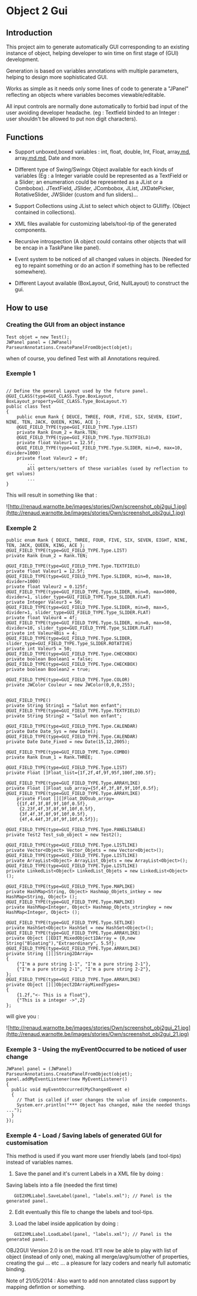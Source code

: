 # Object 2 Gui #

## Introduction ##

This project aim to generate automatically GUI corresponding to an existing instance of object, helping developer to win time on first stage of (GUI) development.

Generation is based on variables annotations with multiple parameters, helping to design more sophisticated GUI.

Works as simple as it needs only some lines of code to generate a "JPanel" reflecting an objects where variables becomes viewable/editable.

All input controls are normally done automatically to forbid bad input of the user avoiding developer headache. (eg : Textfield binded to an Integer : user shouldn't be allowed to put non digit characters).

## Functions ##

- Support unboxed,boxed variables : int, float, double, Int, Float, array[.md](.md), array[.md](.md)[.md](.md), Date and more.

- Different type of Swing/Swingx Object available for each kinds of variables
(Eg : a Integer variable could be represented as a TextField or a Slider; an enumeration could be represented as a JList or a Combobox).
JTextField, JSlider, JCombobox, JList, JXDatePicker, RotativeSlider, JWSlider (custom and fun sliders)...

- Support Collections using JList to select which object to GUIiffy. (Object contained in collections).

- XML files available for customizing labels/tool-tip of the generated components.

- Recursive introspection (A object could contains other objects that will be encap in a TaskPane like panel).

- Event system to be noticed of all changed values in objects. (Needed for eg to repaint something or do an action if something has to be reflected somewhere).

- Different Layout available (BoxLayout, Grid, NullLayout) to construct the gui.

## How to use ##

### Creating the GUI from an object instance ###

```
Test objet = new Test();
JWPanel panel = (JWPanel) ParseurAnnotations.CreatePanelFromObject(objet);
```

when of course, you defined Test with all Annotations required.

### Exemple 1 ###

```

// Define the general Layout used by the future panel.
@GUI_CLASS(type=GUI_CLASS.Type.BoxLayout, BoxLayout_property=GUI_CLASS.Type_BoxLayout.Y) 
public class Test
{
	public enum Rank { DEUCE, THREE, FOUR, FIVE, SIX, SEVEN, EIGHT, NINE, TEN, JACK, QUEEN, KING, ACE };    
	@GUI_FIELD_TYPE(type=GUI_FIELD_TYPE.Type.LIST)
	private Rank Enum_2 = Rank.TEN;
	@GUI_FIELD_TYPE(type=GUI_FIELD_TYPE.Type.TEXTFIELD)
	private float Valeur1 = 12.5f;
	@GUI_FIELD_TYPE(type=GUI_FIELD_TYPE.Type.SLIDER, min=0, max=10, divider=1000)
	private float Valeur2 = 0f;
        ...
        all getters/setters of these variables (used by reflection to get values)
        ...
}

```


This will result in something like that :

![http://renaud.warnotte.be/images/stories/Own/screenshot_obj2gui_1.jpg](http://renaud.warnotte.be/images/stories/Own/screenshot_obj2gui_1.jpg)


### Exemple 2 ###


```
public enum Rank { DEUCE, THREE, FOUR, FIVE, SIX, SEVEN, EIGHT, NINE, TEN, JACK, QUEEN, KING, ACE };    
@GUI_FIELD_TYPE(type=GUI_FIELD_TYPE.Type.LIST)
private Rank Enum_2 = Rank.TEN;
	  
@GUI_FIELD_TYPE(type=GUI_FIELD_TYPE.Type.TEXTFIELD)
private float Valeur1 = 12.5f;
@GUI_FIELD_TYPE(type=GUI_FIELD_TYPE.Type.SLIDER, min=0, max=10, divider=1000)
private float Valeur2 = 0.125f;
@GUI_FIELD_TYPE(type=GUI_FIELD_TYPE.Type.SLIDER, min=0, max=5000, divider=1, slider_type=GUI_FIELD_TYPE.Type_SLIDER.FLAT)
private Integer Valeur3 = 50;
@GUI_FIELD_TYPE(type=GUI_FIELD_TYPE.Type.SLIDER, min=0, max=5, divider=1, slider_type=GUI_FIELD_TYPE.Type_SLIDER.FLAT)
private float Valeur4 = 4f;
@GUI_FIELD_TYPE(type=GUI_FIELD_TYPE.Type.SLIDER, min=0, max=50, divider=10, slider_type=GUI_FIELD_TYPE.Type_SLIDER.FLAT)
private int Valeur4Bis = 4;
@GUI_FIELD_TYPE(type=GUI_FIELD_TYPE.Type.SLIDER, slider_type=GUI_FIELD_TYPE.Type_SLIDER.ROTATIVE)
private int Valeur5 = 50;
@GUI_FIELD_TYPE(type=GUI_FIELD_TYPE.Type.CHECKBOX)
private boolean Boolean1 = false;
@GUI_FIELD_TYPE(type=GUI_FIELD_TYPE.Type.CHECKBOX)
private boolean Boolean2 = true;
	
@GUI_FIELD_TYPE(type=GUI_FIELD_TYPE.Type.COLOR)
private JWColor Couleur = new JWColor(0,0,0,255);
	
	
@GUI_FIELD_TYPE()
private String String1 = "Salut mon enfant";
@GUI_FIELD_TYPE(type=GUI_FIELD_TYPE.Type.TEXTFIELD)
private String String2 = "Salut mon enfant";
	
@GUI_FIELD_TYPE(type=GUI_FIELD_TYPE.Type.CALENDAR)
private Date Date_Sys = new Date();
@GUI_FIELD_TYPE(type=GUI_FIELD_TYPE.Type.CALENDAR)
private Date Date_Fixed = new Date(15,12,2005);
	
@GUI_FIELD_TYPE(type=GUI_FIELD_TYPE.Type.COMBO)
private Rank Enum_1 = Rank.THREE;
	        
@GUI_FIELD_TYPE(type=GUI_FIELD_TYPE.Type.LIST)
private Float []Float_list={1f,2f,4f,9f,95f,100f,200.5f};

@GUI_FIELD_TYPE(type=GUI_FIELD_TYPE.Type.ARRAYLIKE)
private Float []Float_sub_array={5f,4f,3f,8f,9f,10f,0.5f};
@GUI_FIELD_TYPE(type=GUI_FIELD_TYPE.Type.ARRAYLIKE)
	private Float [][]Float_DUOsub_array=
	{{1f,4f,3f,8f,9f,10f,0.5f},
	 {2.23f,4f,3f,8f,9f,10f,0.5f},
	 {3f,4f,3f,8f,9f,10f,0.5f},
	 {4f,4.44f,3f,8f,9f,10f,0.5f}};
    
@GUI_FIELD_TYPE(type=GUI_FIELD_TYPE.Type.PANELISABLE)
private Test2 Test_sub_object = new Test2();

@GUI_FIELD_TYPE(type=GUI_FIELD_TYPE.Type.LISTLIKE)
private Vector<Object> Vector_Objets = new Vector<Object>();
@GUI_FIELD_TYPE(type=GUI_FIELD_TYPE.Type.LISTLIKE)
private ArrayList<Object> ArrayList_Objets = new ArrayList<Object>();
@GUI_FIELD_TYPE(type=GUI_FIELD_TYPE.Type.LISTLIKE)
private LinkedList<Object> LinkedList_Objets = new LinkedList<Object>();
    
@GUI_FIELD_TYPE(type=GUI_FIELD_TYPE.Type.MAPLIKE)
private HashMap<String, Object> Hashmap_Objets_intkey = new HashMap<String, Object> ();
@GUI_FIELD_TYPE(type=GUI_FIELD_TYPE.Type.MAPLIKE)
private HashMap<Integer, Object> Hashmap_Objets_stringkey = new HashMap<Integer, Object> ();
    
@GUI_FIELD_TYPE(type=GUI_FIELD_TYPE.Type.SETLIKE)
private HashSet<Object> HashSet = new HashSet<Object>(); 
@GUI_FIELD_TYPE(type=GUI_FIELD_TYPE.Type.ARRAYLIKE)
private Object []EDIT_MixedObject1DArray = {0,new String("Bloating"),"Extraordinary", 5.5f};
@GUI_FIELD_TYPE(type=GUI_FIELD_TYPE.Type.ARRAYLIKE)
private String [][]String2DArray=
{
	{"I'm a pure string 1-1", "I'm a pure string 2-1"},
	{"I'm a pure string 2-1", "I'm a pure string 2-2"},
};
@GUI_FIELD_TYPE(type=GUI_FIELD_TYPE.Type.ARRAYLIKE)
private Object [][]Object2DArrayMixedTypes=
{
	{1.2f,"<- This is a float"},
	{"This is a integer ->",2}
};
```

will give you :

![http://renaud.warnotte.be/images/stories/Own/screenshot_obj2gui_21.jpg](http://renaud.warnotte.be/images/stories/Own/screenshot_obj2gui_21.jpg)

### Exemple 3 - Using the myEventOccurred to be noticed of user change ###

```
JWPanel panel = (JWPanel) ParseurAnnotations.CreatePanelFromObject(objet);
panel.addMyEventListener(new MyEventListener()
{
  public void myEventOccurred(MyChangedEvent e)
  {
    // That is called if user changes the value of inside components.
    System.err.println("*** Object has changed, make the needed things ...");
  }
});
```

### Exemple 4 - Load / Saving labels of generated GUI for customisation ###

This method is used if you want more user friendly labels (and tool-tips) instead of variables names.

1) Save the panel and it's current Labels in a XML file by doing :

Saving labels into a file (needed the first time)
```
   GUI2XMLLabel.SaveLabel(panel, "labels.xml"); // Panel is the generated panel.
```

2) Edit eventually this file to change the labels and tool-tips.

3) Load the label inside application by doing :

```
   GUI2XMLLabel.LoadLabel(panel, "labels.xml"); // Panel is the generated panel.
```


OBJ2GUI Version 2.0 is on the road. It'll now be able to play with list of object (instead of only one), making all merge/avg/sum/other of properties, creating the gui ... etc ... a pleasure for lazy coders and nearly full automatic binding.

Note of 21/05/2014 : Also want to add non annotated class support by mapping defintion or something.
